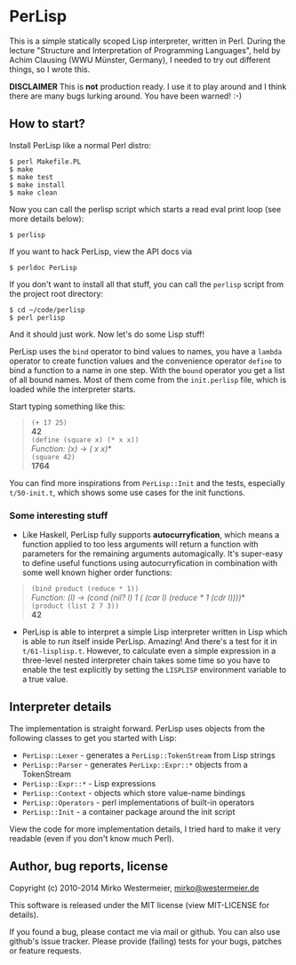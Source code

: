 PerLisp
=======

This is a simple statically scoped Lisp interpreter, written in Perl. During the
lecture "Structure and Interpretation of Programming Languages", held by Achim
Clausing (WWU Münster, Germany), I needed to try out different things, so I
wrote this.

**DISCLAIMER** This is **not** production ready. I use it to play around and I
think there are many bugs lurking around. You have been warned! :-)

How to start?
-------------

Install PerLisp like a normal Perl distro:

    $ perl Makefile.PL
    $ make
    $ make test
    $ make install
    $ make clean

Now you can call the perlisp script which starts a read eval print loop (see
more details below):

    $ perlisp

If you want to hack PerLisp, view the API docs via

    $ perldoc PerLisp

If you don't want to install all that stuff, you can call the `perlisp` script
from the project root directory:

    $ cd ~/code/perlisp
    $ perl perlisp

And it should just work. Now let's do some Lisp stuff!

PerLisp uses the `bind` operator to bind values to names, you have a `lambda`
operator to create function values and the convenience operator `define` to bind
a function to a name in one step. With the `bound` operator you get a list of
all bound names. Most of them come from the `init.perlisp` file, which is loaded
while the interpreter starts.

Start typing something like this:

> `(+ 17 25)`  
> **42**  
> `(define (square x) (* x x))`  
> **Function: (x) -> (* x x)**  
> `(square 42)`  
> **1764**

You can find more inspirations from `PerLisp::Init` and the tests, especially
`t/50-init.t`, which shows some use cases for the init functions.

### Some interesting stuff

* Like Haskell, PerLisp fully supports **autocurryfication**, which means a
function applied to too less arguments will return a function with parameters
for the remaining arguments automagically. It's super-easy to define useful
functions using autocurryfication in combination with some well known higher
order functions:

> `(bind product (reduce * 1))`  
> **Function: (l) -> (cond (nil? l) 1 (* (car l) (reduce * 1 (cdr l))))**  
> `(product (list 2 7 3))`  
> **42**

* PerLisp is able to interpret a simple Lisp interpreter written in Lisp which
is able to run itself inside PerLisp. Amazing! And there's a test for it in
`t/61-lisplisp.t`. However, to calculate even a simple expression in a
three-level nested interpreter chain takes some time so you have to enable the
test explicitly by setting the `LISPLISP` environment variable to a true value.

Interpreter details
-------------------

The implementation is straight forward. PerLisp uses objects from the following
classes to get you started with Lisp:

* `PerLisp::Lexer` - generates a `PerLisp::TokenStream` from Lisp strings
* `PerLisp::Parser` - generates `PerLixp::Expr::*` objects from a TokenStream
* `PerLisp::Expr::*` - Lisp expressions
* `PerLisp::Context` - objects which store value-name bindings
* `PerLisp::Operators` - perl implementations of built-in operators
* `PerLisp::Init` - a container package around the init script

View the code for more implementation details, I tried hard to make it very
readable (even if you don't know much Perl).

Author, bug reports, license
----------------------------

Copyright (c) 2010-2014 Mirko Westermeier, <mirko@westermeier.de>

This software is released under the MIT license (view MIT-LICENSE for details).

If you found a bug, please contact me via mail or github. You can also use
github's issue tracker. Please provide (failing) tests for your bugs, patches or
feature requests.
